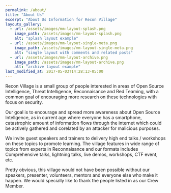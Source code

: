 ```yaml
---
permalink: /about/
title: "About Us"
excerpt: "About Us Information for Recon Village"
layouts_gallery:
  - url: /assets/images/mm-layout-splash.png
    image_path: /assets/images/mm-layout-splash.png
    alt: "splash layout example"
  - url: /assets/images/mm-layout-single-meta.png
    image_path: /assets/images/mm-layout-single-meta.png
    alt: "single layout with comments and related posts"
  - url: /assets/images/mm-layout-archive.png
    image_path: /assets/images/mm-layout-archive.png
    alt: "archive layout example"
last_modified_at: 2017-05-03T14:28:13-05:00
---
```


Recon Village is a small group of people interested in areas of Open Source Intelligence, Threat Intelligence, Reconnaisance and Red Teaming, with a common goal of encouraging more research on these technologies with focus on security. 

Our goal is to encourage and spread more awareness about Open Source Intellgence, as in current age where everyone has a smartphone, catastrophic amount of information flows through the internet which could be actively gathered and corelated by an attacker for malicious purposes. 

We invite guest speakers and trainers to delivery high end talks / workshops on these topics to promote learning. The village features in wide range of topics from experts in Reconnaisance and our formats includes Comprehensive talks, lightning talks, live demos, workshops, CTF event, etc. 

Pretty obvious, this village would not have been possible without our speakers, presenter, volunteers, mentors and everyone else who make it happen. We would specially like to thank the people listed in as our Crew Member.




